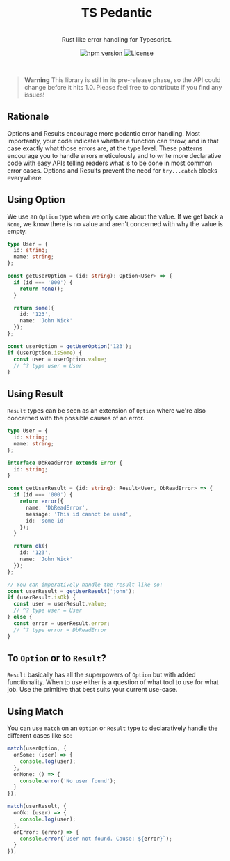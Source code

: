 <p align="center">
  <h1 align="center">TS Pedantic</h1>
  <p align="center">
    <br/>
    Rust like error handling for Typescript.
  </p>
</p>

<p align="center">
  <a href="https://www.npmjs.com/package/ts-pedantic" rel="nofollow">
    <img src="https://img.shields.io/npm/v/ts-pedantic" alt="npm version">
  </a>
  <a href="https://github.com/Renni771/ts-pedantic/blob/main/LICENSE" rel="nofollow">
    <img src="https://img.shields.io/github/license/Renni771/ts-pedantic" alt="License">
  </a>
</p>

<br/>

> **Warning**
> This library is still in its pre-release phase, so the API could change before it hits 1.0. Please feel free to contribute if you find any issues!

## Rationale

Options and Results encourage more pedantic error handling. Most importantly, your code indicates whether a function
can throw, and in that case exactly what those errors are, at the type level. These patterns encourage you to handle errors meticulously
and to write more declarative code with easy APIs telling readers what is to be done in most common error cases. Options and Results prevent
the need for `try...catch` blocks everywhere.

## Using Option

We use an `Option` type when we only care about the value. If we get back a `None`, we know there is no value and aren't concerned with
why the value is empty.

```typescript
type User = {
  id: string;
  name: string;
};

const getUserOption = (id: string): Option<User> => {
  if (id === '000') {
    return none();
  }

  return some({
    id: '123',
    name: 'John Wick'
  });
};

const userOption = getUserOption('123');
if (userOption.isSome) {
  const user = userOption.value;
  // ^? type user = User
}
```

## Using Result

`Result` types can be seen as an extension of `Option` where we're also concerned with the possible causes of an error.

```typescript
type User = {
  id: string;
  name: string;
};

interface DbReadError extends Error {
  id: string;
}

const getUserResult = (id: string): Result<User, DbReadError> => {
  if (id === '000') {
    return error({
      name: 'DbReadError',
      message: 'This id cannot be used',
      id: 'some-id'
    });
  }

  return ok({
    id: '123',
    name: 'John Wick'
  });
};

// You can imperatively handle the result like so:
const userResult = getUserResult('john');
if (userResult.isOk) {
  const user = userResult.value;
  // ^? type user = User
} else {
  const error = userResult.error;
  // ^? type error = DbReadError
}
```

## To `Option` or to `Result`?

`Result` basically has all the superpowers of `Option` but with added functionality. When to use either is a question
of what tool to use for what job. Use the primitive that best suits your current use-case.

## Using Match

You can use `match` on an `Option` or `Result` type to declaratively handle the different cases like so:

```typescript
match(userOption, {
  onSome: (user) => {
    console.log(user);
  },
  onNone: () => {
    console.error('No user found');
  }
});

match(userResult, {
  onOk: (user) => {
    console.log(user);
  },
  onError: (error) => {
    console.error(`User not found. Cause: ${error}`);
  }
});
```
